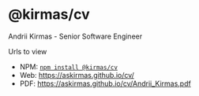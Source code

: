 # @kirmas/cv

Andrii Kirmas - Senior Software Engineer

Urls to view

- NPM: [`npm install @kirmas/cv`](https://www.npmjs.com/package/@kirmas/cv)
- Web: https://askirmas.github.io/cv/
- PDF: https://askirmas.github.io/cv/Andrii_Kirmas.pdf
